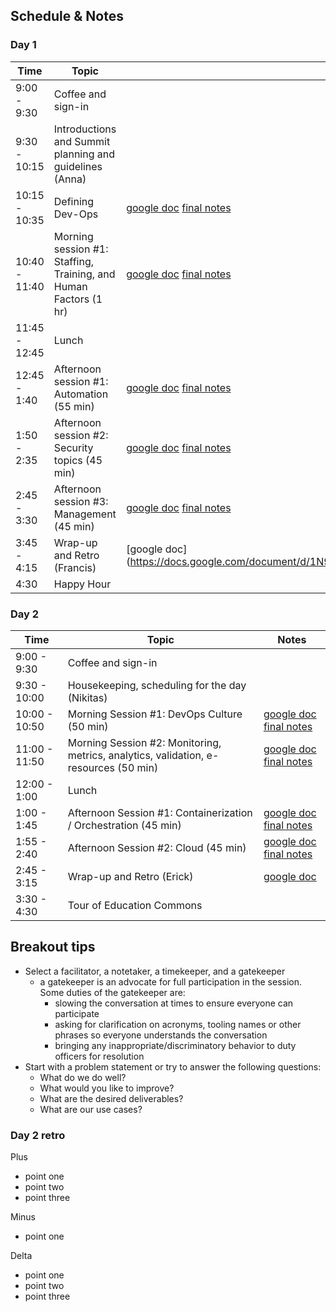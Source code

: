 
## Schedule & Notes

### Day 1
| Time | Topic | Notes |
|---|---|---|
| 9:00 - 9:30 | Coffee and sign-in | |
| 9:30 - 10:15 | Introductions and Summit planning and guidelines (Anna) | |
|10:15 - 10:35| Defining Dev-Ops | [google doc](https://docs.google.com/document/d/12M3Fnn9mg3eWsw9P2N2BneeowPKkuWJWc4DR4dKqPM8/edit) [final notes](day_one/defining_devops.md)|
| 10:40 - 11:40 | Morning session #1: Staffing, Training, and Human Factors (1 hr) | [google doc](https://docs.google.com/document/d/1CSjZuPO9rZvvCaOwucJz0pILDeFziTCrz9RvAphA7C0/edit) [final notes](day_one/am_session_one.md)|
| 11:45 - 12:45 | Lunch | |
| 12:45 - 1:40 | Afternoon session #1: Automation (55 min) | [google doc](https://docs.google.com/document/d/1MBaLsPZDBBl6fc6dZWkSi3zcGDS2G_CJH1Eb2xWoPJ8/edit) [final notes](day_one/pm_session_one.md)|
| 1:50 - 2:35 | Afternoon session #2: Security topics (45 min) | [google doc](https://docs.google.com/document/d/1IoTsEliLBhtXG47meiWEnzs4Js7YQP8vRfax46xAjAM/edit) [final notes](pm_session_two.md)|
| 2:45 - 3:30 | Afternoon session #3: Management (45 min) | [google doc](https://docs.google.com/document/d/1LX3dNZCZcrc9elpiLd_-NgnuZRpntQhaXQqwra3gmH4/edit) [final notes](day_one/pm_session_three.md)|
| 3:45 - 4:15 | Wrap-up and Retro (Francis) | [google doc]  (https://docs.google.com/document/d/1N9E435TSVubZtsKTgPm8TtIgy08FnDqpod2C0qyvD1I/edit) | [final notes](day_one/retro_session.md)
| 4:30 | Happy Hour ||

### Day 2
| Time | Topic | Notes |
|---|---|---|
| 9:00 - 9:30 | Coffee and sign-in | |
| 9:30 - 10:00 | Housekeeping, scheduling for the day (Nikitas) | |
| 10:00 - 10:50 | Morning Session #1: DevOps Culture (50 min) | [google doc](https://docs.google.com/document/d/1w3YoOw9qlrVN74ST2sOhUuK13C_4xNmz1oo_sp21uxY/edit) [final notes](day_two/am_session_one.md)|
| 11:00 - 11:50 | Morning Session #2: Monitoring, metrics, analytics, validation, e-resources (50 min) | [google doc](https://docs.google.com/document/d/1uv_Cb_Nnb_wqkizLu4MEWV8NWF2095PuIqDU22DgRwE/edit) [final notes](day_two/am_session_two.md)|
| 12:00 - 1:00 | Lunch | |
| 1:00 - 1:45 | Afternoon Session #1: Containerization / Orchestration (45 min) | [google doc](https://docs.google.com/document/d/1E886KZLe1snKn6LZ32D4GMK96qqT9vIw1VbceC-pyCs/edit) [final notes](day_two/pm_session_one.md)|
| 1:55 - 2:40 | Afternoon Session #2: Cloud (45 min) | [google doc](https://docs.google.com/document/d/16FN-fCyZ2jTXYRLc_2fcla2o2DsLeUafBa_x7akLfoE/edit) [final notes](day_two/pm_session_two.md)|
| 2:45 - 3:15 | Wrap-up and Retro (Erick) | [google doc](https://docs.google.com/document/d/1p0BRWbgAQ6KcW7_2zFLRdi_6GtJpPGtuMsPQt4YMBbM/edit) |
| 3:30 - 4:30 | Tour of Education Commons | |


## Breakout tips
* Select a facilitator, a notetaker, a timekeeper, and a gatekeeper
  * a gatekeeper is an advocate for full participation in the session. Some duties of the gatekeeper are:
    * slowing the conversation at times to ensure everyone can participate
    * asking for clarification on acronyms, tooling names or other phrases so everyone understands the conversation
    * bringing any inappropriate/discriminatory behavior to duty officers for resolution
* Start with a problem statement or try to answer the following questions:
  * What do we do well?
  * What would you like to improve?
  * What are the desired deliverables?
  * What are our use cases?

### Day 2 retro

Plus
  * point one
  * point two
  * point three


Minus
  * point one

Delta
  * point one
  * point two
  * point three

